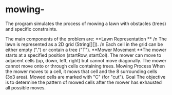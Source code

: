 # mowing-

The program simulates the process of mowing a lawn with obstacles (trees) and specific constraints. 

The main components of the problem are:
**Lawn Representation
** /n 
The lawn is represented as a 2D grid (String[][]). /n
Each cell in the grid can be either empty (".") or contain a tree ("T").
**Mower Movement
**The mower starts at a specified position (startRow, startCol).
The mower can move to adjacent cells (up, down, left, right) but cannot move diagonally.
The mower cannot move onto or through cells containing trees.
Mowing Process
When the mower moves to a cell, it mows that cell and the 8 surrounding cells (3x3 area).
Mowed cells are marked with "C" (for "cut").
Goal
The objective is to determine the pattern of mowed cells after the mower has exhausted all possible moves.
